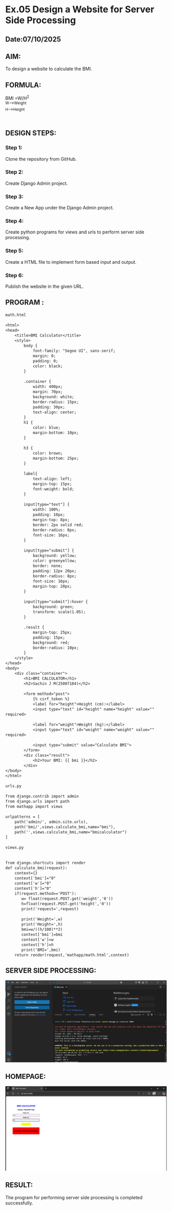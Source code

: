 # Ex.05 Design a Website for Server Side Processing
## Date:07/10/2025

## AIM:


 To design a website to calculate the BMI.



## FORMULA:

BMI =W/H<sup>2 
<br> W-->Weight
<br> H-->Height
<br> 



## DESIGN STEPS:

### Step 1:
Clone the repository from GitHub.

### Step 2:
Create Django Admin project.

### Step 3:
Create a New App under the Django Admin project.

### Step 4:
Create python programs for views and urls to perform server side processing.

### Step 5:
Create a HTML file to implement form based input and output.

### Step 6:
Publish the website in the given URL.

## PROGRAM :
```
math.html

<html>
<head>
    <title>BMI Calculator</title>
    <style>
        body {
            font-family: "Segoe UI", sans-serif;
            margin: 0;
            padding: 0;
            color: black;
        }

        .container {
            width: 400px;
            margin: 70px;
            background: white;
            border-radius: 15px;
            padding: 30px;
            text-align: center;
        }
        h1 {
            color: blue;
            margin-bottom: 10px;
        }

        h3 {
            color: brown;
            margin-bottom: 25px;
        }

        label{
            text-align: left;
            margin-top: 15px;
            font-weight: bold;
        }

        input[type="text"] {
            width: 100%;
            padding: 10px;
            margin-top: 8px;
            border: 2px solid red;
            border-radius: 8px;
            font-size: 16px;
        }

        input[type="submit"] {
            background: yellow;
            color: greenyellow;
            border: none;
            padding: 12px 20px;
            border-radius: 8px;
            font-size: 16px;
            margin-top: 20px;
        }

        input[type="submit"]:hover {
            background: green;
            transform: scale(1.05);
        }

        .result {
            margin-top: 25px;
            padding: 15px;
            background: red;
            border-radius: 10px;
        }
    </style>
</head>
<body>
    <div class="container">
        <h1>BMI CALCULATOR</h1>
        <h2>Sachin J M(25007184)</h2>

        <form method="post">
            {% csrf_token %}
            <label for="height">Height (cm):</label>
            <input type="text" id="height" name="height" value="" required>

            <label for="weight">Weight (kg):</label>
            <input type="text" id="weight" name="weight" value="" required>

            <input type="submit" value="Calculate BMI">
        </form>
        <div class="result">
            <h2>Your BMI: {{ bmi }}</h2>
        </div>
</body>
</html>

urls.py

from django.contrib import admin
from django.urls import path
from mathapp import views

urlpatterns = [
    path('admin/', admin.site.urls),
    path('bmi/',views.calculate_bmi,name="bmi"),
    path('',views.calculate_bmi,name="bmicalculator")
]

views.py


from django.shortcuts import render
def calculate_bmi(request):
    context={}
    context['bmi']="0"
    context['w']="0"
    context['h']="0"
    if(request.method=='POST'):
       w= float(request.POST.get('weight','0'))
       h=float(request.POST.get('height','0'))
       print('request=',request)
       
       print('Weight=',w)
       print('Height=',h)
       bmi=w/((h/100)**2)
       context['bmi']=bmi
       context['w']=w
       context['h']=h
       print('BMI=',bmi)
    return render(request,'mathapp/math.html',context)
```






## SERVER SIDE PROCESSING:

![alt text](<Screenshot 2025-10-07 094605.png>)

## HOMEPAGE:

![alt text](<Screenshot 2025-10-07 094928.png>)

## RESULT:
The program for performing server side processing is completed successfully.
